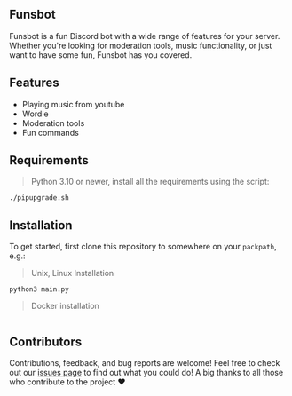 ## Funsbot

Funsbot is a fun Discord bot with a wide range of features for your server. Whether you're looking for moderation tools, music functionality, or just want to have some fun, Funsbot has you covered.

## Features
- Playing music from youtube
- Wordle
- Moderation tools
- Fun commands

## Requirements
> Python 3.10 or newer, install all the requirements using the script:

```shell
./pipupgrade.sh
```

## Installation 
To get started, first clone this repository to somewhere on your `packpath`, e.g.:

> Unix, Linux Installation

```shell
python3 main.py
```

> Docker installation

```shell
```

## Contributors
Contributions, feedback, and bug reports are welcome! Feel free to check out our [issues page](https://github.com/Funshayoo/Funsbot/issues) to find out what you could do! A big thanks to all those who contribute to the project ❤


